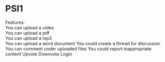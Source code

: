 # PSI1

Features: <br>
You can upload a video <br>
You can upload a pdf \
You can upload a mp3 \
You can upload a word document
You could create a thread for discussion 
You can comment under uploaded files
You could report inappropriate content
Upvote
Downvote
Login

